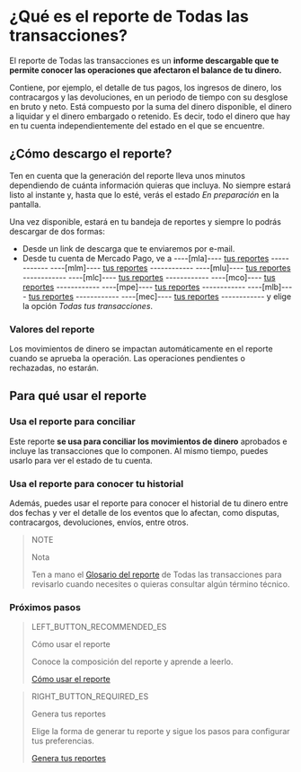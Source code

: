 
# ¿Qué es el reporte de Todas las transacciones?


El reporte de Todas las transacciones es un **informe descargable que te permite conocer las operaciones que afectaron el balance de tu dinero.**

Contiene, por ejemplo, el detalle de tus pagos, los ingresos de dinero, los contracargos y las devoluciones, en un periodo de tiempo con su desglose en bruto y neto. Está compuesto por la suma del dinero disponible, el dinero a liquidar y el dinero embargado o retenido. Es decir, todo el dinero que hay en tu cuenta independientemente del estado en el que se encuentre. 


## ¿Cómo descargo el reporte?

Ten en cuenta que la generación del reporte lleva unos minutos dependiendo de cuánta información quieras que incluya. No siempre estará listo al instante y, hasta que lo esté, verás el estado *En preparación* en la pantalla.

Una vez disponible, estará en tu bandeja de reportes y siempre lo podrás descargar de dos formas:

* Desde un link de descarga que te enviaremos por e-mail.
* Desde tu cuenta de Mercado Pago, ve a ----[mla]---- [tus reportes](https://www.mercadopago.com.ar/balance/reports?page=1#!/settlement-report) ------------ ----[mlm]---- [tus reportes](https://www.mercadopago.com.mx/balance/reports?page=1#!/settlement-report) ------------ ----[mlu]---- [tus reportes](https://www.mercadopago.com.uy/balance/reports?page=1#!/settlement-report) ------------ ----[mlc]---- [tus reportes](https://www.mercadopago.cl/balance/reports?page=1#!/settlement-report) ------------ ----[mco]---- [tus reportes](https://www.mercadopago.com.co/balance/reports?page=1#!/settlement-report) ------------ ----[mpe]---- [tus reportes](https://www.mercadopago.com.pe/balance/reports?page=1#!/settlement-report) ------------ ----[mlb]---- [tus reportes](https://www.mercadopago.com.br/balance/reports?page=1#!/settlement-report) ------------ ----[mec]---- [tus reportes](https://www.mercadopago.com.ec/balance/reports?page=1#!/settlement-report) ------------ y elige la opción *Todas tus transacciones*.


### Valores del reporte

Los movimientos de dinero se impactan automáticamente en el reporte cuando se aprueba la operación. Las operaciones pendientes o rechazadas, no estarán.

## Para qué usar el reporte

### Usa el reporte para conciliar

Este reporte **se usa para conciliar los movimientos de dinero** aprobados e incluye las transacciones que lo componen. Al mismo tiempo, puedes usarlo para ver el estado de tu cuenta.

### Usa el reporte para conocer tu historial

Además, puedes usar el reporte para conocer el historial de tu dinero entre dos fechas y ver el detalle de los eventos que lo afectan, como disputas, contracargos, devoluciones, envíos, entre otros.

> NOTE
>
> Nota
>
> Ten a mano el [Glosario del reporte](https://www.mercadopago[FAKER][URL][DOMAIN]/developers/es/guides/manage-account/reports/account-money/glossary) de Todas las transacciones para revisarlo cuando necesites o quieras consultar algún término técnico.


### Próximos pasos

> LEFT_BUTTON_RECOMMENDED_ES
>
> Cómo usar el reporte
>
> Conoce la composición del reporte y aprende a leerlo.
>
> [Cómo usar el reporte](https://www.mercadopago[FAKER][URL][DOMAIN]/developers/es/guides/manage-account/reports/account-money/how-to-use)

> RIGHT_BUTTON_REQUIRED_ES
>
> Genera tus reportes
>
> Elige la forma de generar tu reporte y sigue los pasos para configurar tus preferencias.
>
> [Genera tus reportes](https://www.mercadopago[FAKER][URL][DOMAIN]/developers/es/guides/manage-account/reports/account-money/generate)
